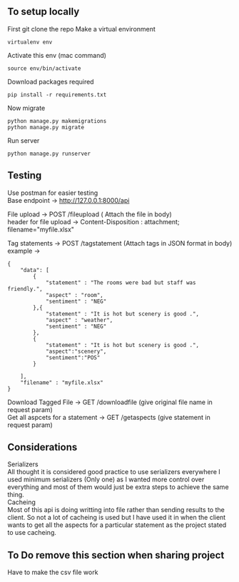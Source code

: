 ## To setup locally 
First git clone the repo 
Make a virtual environment 
```
virtualenv env
```
Activate this env (mac command)
```
source env/bin/activate
```
Download packages required 
```
pip install -r requirements.txt
```
Now migrate
```
python manage.py makemigrations
python manage.py migrate
```
Run server
```
python manage.py runserver
```
## Testing 
Use postman for easier testing  
Base endpoint -> http://127.0.0.1:8000/api  

File upload -> POST /fileupload ( Attach the file in body)  
header for file upload -> Content-Disposition : attachment; filename="myfile.xlsx"  

Tag statements -> POST /tagstatement (Attach tags in JSON format in body)
example ->  
```
{
    "data": [
        {
            "statement" : "The rooms were bad but staff was friendly.",
            "aspect" : "room",
            "sentiment" : "NEG"
        },{
            "statement" : "It is hot but scenery is good .",
            "aspect" : "weather",
            "sentiment" : "NEG"
        },
        {
            "statement" : "It is hot but scenery is good .",
            "aspect":"scenery",
            "sentiment":"POS"
        }
        
    ],
    "filename" : "myfile.xlsx"
}
```
Download Tagged File -> GET /downloadfile (give original file name in request param)  
Get all aspcets for a statement -> GET /getaspects (give statement in request param)  








## Considerations 
Serializers   
All thought it is considered good practice to use serializers everywhere I used minimum serializers (Only one) as I wanted more control over everything and most of them would just be extra steps to achieve the same thing.  
Cacheing   
Most of this api is doing writting into file rather than sending results to the client. So not a lot of cacheing is used but I have used it in when the client wants to get all the aspects for a particular statement as the project stated to use cacheing.  

## To Do remove this section when sharing project
Have to make the csv file work
